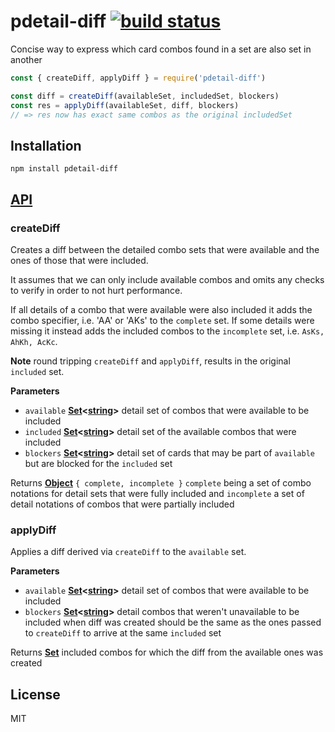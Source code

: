 # pdetail-diff [![build status](https://secure.travis-ci.org/thlorenz/pdetail-diff.png)](http://travis-ci.org/thlorenz/pdetail-diff)

Concise way to express which card combos found in a set are also set in another

```js
const { createDiff, applyDiff } = require('pdetail-diff')

const diff = createDiff(availableSet, includedSet, blockers)
const res = applyDiff(availableSet, diff, blockers)
// => res now has exact same combos as the original includedSet
```

## Installation

    npm install pdetail-diff

## [API](https://thlorenz.github.io/pdetail-diff)

<!-- Generated by documentation.js. Update this documentation by updating the source code. -->

### createDiff

Creates a diff between the detailed combo sets that were available and the ones
of those that were included.

It assumes that we can only include available combos and omits
any checks to verify in order to not hurt performance.

If all details of a combo that were available were also included it adds
the combo specifier, i.e. 'AA' or 'AKs' to the `complete` set.
If some details were missing it instead adds the included combos to the
`incomplete` set, i.e. `AsKs, AhKh, AcKc`.

**Note** round tripping `createDiff` and `applyDiff`, results in the original `included` set.

**Parameters**

-   `available` **[Set](https://developer.mozilla.org/en-US/docs/Web/JavaScript/Reference/Global_Objects/Set)&lt;[string](https://developer.mozilla.org/en-US/docs/Web/JavaScript/Reference/Global_Objects/String)>** detail set of combos that were available to be included
-   `included` **[Set](https://developer.mozilla.org/en-US/docs/Web/JavaScript/Reference/Global_Objects/Set)&lt;[string](https://developer.mozilla.org/en-US/docs/Web/JavaScript/Reference/Global_Objects/String)>** detail set of the available combos that were included
-   `blockers` **[Set](https://developer.mozilla.org/en-US/docs/Web/JavaScript/Reference/Global_Objects/Set)&lt;[string](https://developer.mozilla.org/en-US/docs/Web/JavaScript/Reference/Global_Objects/String)>** detail set of cards that may be part of `available` but are blocked for the `included` set

Returns **[Object](https://developer.mozilla.org/en-US/docs/Web/JavaScript/Reference/Global_Objects/Object)** `{ complete, incomplete }` `complete` being a set of combo notations for detail sets that
were fully included and `incomplete` a set of detail notations of combos that were partially included

### applyDiff

Applies a diff derived via `createDiff` to the `available` set.

**Parameters**

-   `available` **[Set](https://developer.mozilla.org/en-US/docs/Web/JavaScript/Reference/Global_Objects/Set)&lt;[string](https://developer.mozilla.org/en-US/docs/Web/JavaScript/Reference/Global_Objects/String)>** detail set of combos that were available to be included
-   `blockers` **[Set](https://developer.mozilla.org/en-US/docs/Web/JavaScript/Reference/Global_Objects/Set)&lt;[string](https://developer.mozilla.org/en-US/docs/Web/JavaScript/Reference/Global_Objects/String)>** detail combos that weren't unavailable to be included when diff was created
    should be the same as the ones passed to `createDiff` to arrive at the same `included` set

Returns **[Set](https://developer.mozilla.org/en-US/docs/Web/JavaScript/Reference/Global_Objects/Set)** included combos for which the diff from the available ones was created

## License

MIT
